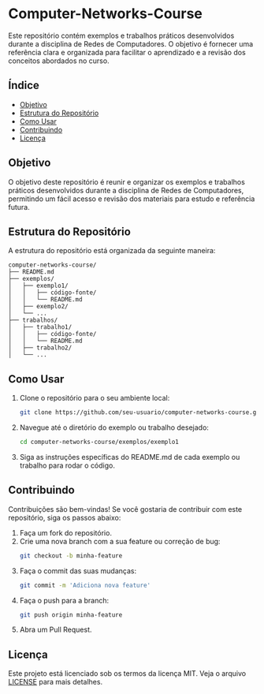 # Computer-Networks-Course

Este repositório contém exemplos e trabalhos práticos desenvolvidos durante a disciplina de Redes de Computadores. O objetivo é fornecer uma referência clara e organizada para facilitar o aprendizado e a revisão dos conceitos abordados no curso.

## Índice

- [Objetivo](#objetivo)
- [Estrutura do Repositório](#estrutura-do-repositório)
- [Como Usar](#como-usar)
- [Contribuindo](#contribuindo)
- [Licença](#licença)

## Objetivo

O objetivo deste repositório é reunir e organizar os exemplos e trabalhos práticos desenvolvidos durante a disciplina de Redes de Computadores, permitindo um fácil acesso e revisão dos materiais para estudo e referência futura.

## Estrutura do Repositório

A estrutura do repositório está organizada da seguinte maneira:

```
computer-networks-course/
├── README.md
├── exemplos/
│   ├── exemplo1/
│   │   ├── código-fonte/
│   │   └── README.md
│   ├── exemplo2/
│   └── ...
├── trabalhos/
│   ├── trabalho1/
│   │   ├── código-fonte/
│   │   └── README.md
│   ├── trabalho2/
│   └── ...
```

## Como Usar

1. Clone o repositório para o seu ambiente local:
   ```sh
   git clone https://github.com/seu-usuario/computer-networks-course.git
   ```

2. Navegue até o diretório do exemplo ou trabalho desejado:
   ```sh
   cd computer-networks-course/exemplos/exemplo1
   ```

3. Siga as instruções específicas do README.md de cada exemplo ou trabalho para rodar o código.

## Contribuindo

Contribuições são bem-vindas! Se você gostaria de contribuir com este repositório, siga os passos abaixo:

1. Faça um fork do repositório.
2. Crie uma nova branch com a sua feature ou correção de bug:
   ```sh
   git checkout -b minha-feature
   ```
3. Faça o commit das suas mudanças:
   ```sh
   git commit -m 'Adiciona nova feature'
   ```
4. Faça o push para a branch:
   ```sh
   git push origin minha-feature
   ```
5. Abra um Pull Request.

## Licença

Este projeto está licenciado sob os termos da licença MIT. Veja o arquivo [LICENSE](LICENSE.md) para mais detalhes.
